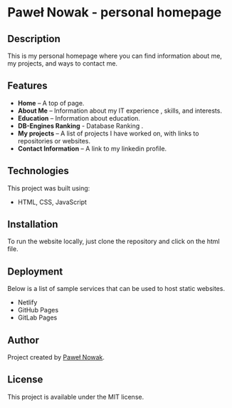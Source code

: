 # Paweł Nowak - personal homepage

## Description

This is my personal homepage where you can find information about me, my projects, and ways to contact me.

## Features

- **Home** – A top of page.
- **About Me** – Information about my IT experience , skills, and interests.
- **Education** – Information about education.
- **DB-Engines Ranking** - Database Ranking .
- **My projects** – A list of projects I have worked on, with links to repositories or websites.
- **Contact Information** – A link to my linkedin profile.

## Technologies

This project was built using:

- HTML, CSS, JavaScript

## Installation

To run the website locally, just clone the repository and click on the html file.

## Deployment

Below is a list of sample services that can be used to host static websites.

- Netlify
- GitHub Pages
- GitLab Pages

## Author

Project created by [Paweł Nowak](https://pawelnowak-code.github.io/homepage/).

## License

This project is available under the MIT license.
